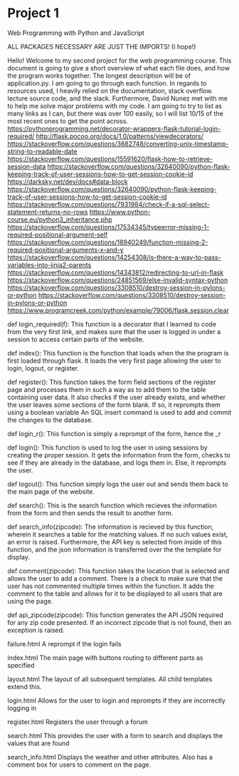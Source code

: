 # Project 1

Web Programming with Python and JavaScript

ALL PACKAGES NECESSARY ARE JUST THE IMPORTS! (I hope!)

Hello! Welcome to my second project for the web programming course. This document is going to give a short overview of what each file does,
and how the program works together. The longest description will be of application.py. I am going to go through each function. In regards
to resources used, I heavily relied on the documentation, stack overflow. lecture source code, and the slack. Furthermore, David Nunez
met with me to help me solve major problems with my code. I am going to try to list as many links as I can, but there was over 100 easily,
so I will list 10/15 of the most recent ones to get the point across.
https://pythonprogramming.net/decorator-wrappers-flask-tutorial-login-required/
http://flask.pocoo.org/docs/1.0/patterns/viewdecorators/
https://stackoverflow.com/questions/3682748/converting-unix-timestamp-string-to-readable-date
https://stackoverflow.com/questions/15591620/flask-how-to-retrieve-session-data
https://stackoverflow.com/questions/32640090/python-flask-keeping-track-of-user-sessions-how-to-get-session-cookie-id
https://darksky.net/dev/docs#data-block
https://stackoverflow.com/questions/32640090/python-flask-keeping-track-of-user-sessions-how-to-get-session-cookie-id
https://stackoverflow.com/questions/7931984/check-if-a-sql-select-statement-returns-no-rows
https://www.python-course.eu/python3_inheritance.php
https://stackoverflow.com/questions/17534345/typeerror-missing-1-required-positional-argument-self
https://stackoverflow.com/questions/18940249/function-missing-2-required-positional-arguments-x-and-y
https://stackoverflow.com/questions/14254308/is-there-a-way-to-pass-variables-into-jinja2-parents
https://stackoverflow.com/questions/14343812/redirecting-to-url-in-flask
https://stackoverflow.com/questions/24851569/else-invalid-syntax-python
https://stackoverflow.com/questions/3308510/destroy-session-in-pylons-or-python
https://stackoverflow.com/questions/3308510/destroy-session-in-pylons-or-python
https://www.programcreek.com/python/example/79006/flask.session.clear

def login_required(f):
This function is a decorator that I learned to code from the very first link, and makes sure that the user is logged in under a session
to access certain parts of the website.

def index():
This function is the function that loads when the the program is first loaded through flask. It loads the very first page allowing the user
to login, logout, or register.

def register():
This function takes the form field sections of the register page and processes them in such a way as to add them to the table containing user data.
It also checks if the user already exists, and whether the user leaves some sections of the form blank. If so, it reprompts them using a boolean variable
An SQL insert command is used to add and commit the changes to the database.

def login_r():
This function is simply a reprompt of the form, hence the _r

def login():
This function is used to log the user in using sessions by creating the proper session. It gets the information from the form, checks to
see if they are already in the database, and logs them in. Else, it reprompts the user.

def logout():
This function simply logs the user out and sends them back to the main page of the website.

def search():
This is the search function which recieves the information from the form and then sends the result to another form.

def search_info(zipcode):
The information is recieved by this function, wherein it searches a table for the matching values. If no such values exist, an error is raised.
Furthermore, the API key is selected from inside of this function, and the json information is transferred over the the template for display.

def comment(zipcode):
This function takes the location that is selected and allows the user to add a comment. There is a check to make sure that the user has not commented
multiple times within the function. It adds the comment to the table and allows for it to be displayed to all users that are using the page.

def api_zipcode(zipcode):
This function generates the API JSON required for any zip code presented. If an incorrect zipcode that is not found, then an exception is raised.

failure.html
A reprompt if the login fails

index.html
The main page with buttons routing to different parts as specified

layout.html
The layout of all subsequent templates. All child templates extend this.

login.html
Allows for the user to login and reprompts if they are incorrectly logging in

register.html
Registers the user through a forum

search.html
This provides the user with a form to search and displays the values that are found

search_info.html
Displays the weather and other attributes. Also has a comment box for users to comment on the page.